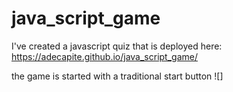 # java_script_game

I've created a javascript quiz that is deployed here: https://adecapite.github.io/java_script_game/

the game is started with a traditional start button ![]